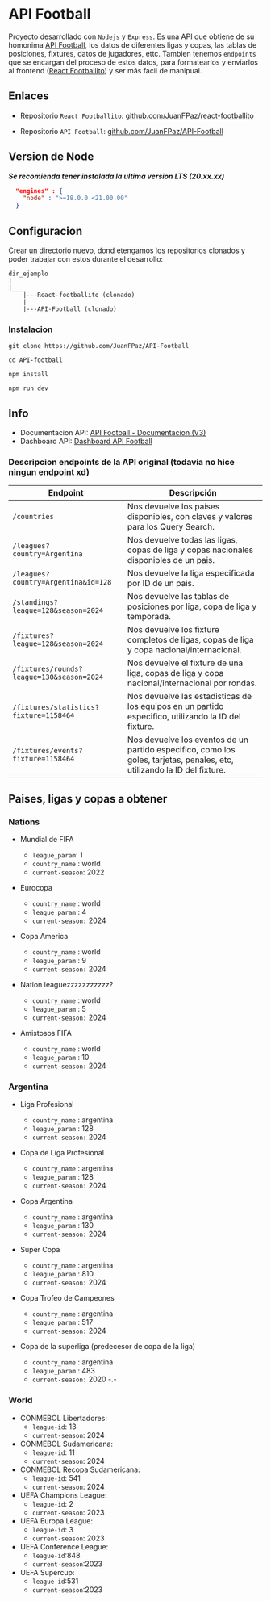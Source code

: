 # API Football

Proyecto desarrollado con `Nodejs` y `Express`. Es una API que obtiene de su homonima [API Football](https://www.api-football.com/documentation-v3), los datos de diferentes ligas y copas, las tablas de posiciones, fixtures, datos de jugadores, ettc. Tambien tenemos `endpoints` que se encargan del proceso de estos datos, para formatearlos y enviarlos al frontend ([React Footballito](https://github.com/JuanFPaz/react-footballito)) y ser más facil de manipual.

## Enlaces

- Repositorio `React Footballito`: [github.com/JuanFPaz/react-footballito](https://github.com/JuanFPaz/react-footballito)

- Repositorio `API Football`: [github.com/JuanFPaz/API-Football](https://github.com/JuanFPaz/API-Football)

## Version de Node

**_Se recomienda tener instalada la ultima version LTS (20.xx.xx)_**

```json
  "engines" : {
    "node" : ">=18.0.0 <21.00.00"
  }
```

## Configuracion

Crear un directorio nuevo, dond etengamos los repositorios clonados y poder trabajar con estos durante el desarrollo:

```
dir_ejemplo
|
|___
    |---React-footballito (clonado)
    |
    |---API-Football (clonado)
```

### Instalacion

`git clone https://github.com/JuanFPaz/API-Football`

`cd API-football`

`npm install`

`npm run dev`

## Info

- Documentacion API: [API Football - Documentacion (V3)](https://www.api-football.com/documentation-v3)
- Dashboard API: [Dashboard API Football](https://dashboard.api-football.com/)

### Descripcion endpoints de la API original (todavia no hice ningun endpoint xd)

| Endpoint                                  | Descripción                                                                                                              |
| ----------------------------------------- | ------------------------------------------------------------------------------------------------------------------------ |
| `/countries`                              | Nos devuelve los países disponibles, con claves y valores para los Query Search.                                         |
| `/leagues?country=Argentina`              | Nos devuelve todas las ligas, copas de liga y copas nacionales disponibles de un pais.                                   |
| `/leagues?country=Argentina&id=128`              | Nos devuelve la liga especificada por ID de un pais.                                   |
| `/standings?league=128&season=2024`       | Nos devuelve las tablas de posiciones por liga, copa de liga y temporada.                                                |
| `/fixtures?league=128&season=2024`        | Nos devuelve los fixture completos de ligas, copas de liga y copa nacional/internacional.                                |
| `/fixtures/rounds?league=130&season=2024` | Nos devuelve el fixture de una liga, copas de liga y copa nacional/internacional por rondas.                             |
| `/fixtures/statistics?fixture=1158464`    | Nos devuelve las estadisticas de los equipos en un partido especifico, utilizando la ID del fixture.                     |
| `/fixtures/events?fixture=1158464`        | Nos devuelve los eventos de un partido especifico, como los goles, tarjetas, penales, etc, utilizando la ID del fixture. |

## Paises, ligas y copas a obtener

### Nations

- Mundial de FIFA
  - `league_param`: 1
  - `country_name` : world
  - `current-season`: 2022
- Eurocopa
  - `country_name` : world
  - `league_param` : 4
  - `current-season:` 2024

- Copa America
  - `country_name` : world
  - `league_param` : 9
  - `current-season:` 2024

- Nation leaguezzzzzzzzzzz?
  - `country_name` : world
  - `league_param` : 5
  - `current-season:` 2024

- Amistosos FIFA
  - `country_name` : world
  - `league_param` : 10
  - `current-season:` 2024

### Argentina

- Liga Profesional
  - `country_name` : argentina
  - `league_param` : 128
  - `current-season:` 2024

- Copa de Liga Profesional
  - `country_name` : argentina
  - `league_param` : 128
  - `current-season:` 2024

- Copa Argentina
  - `country_name` : argentina
  - `league_param` : 130
  - `current-season:` 2024

- Super Copa
  - `country_name` : argentina
  - `league_param` : 810
  - `current-season:` 2024

- Copa Trofeo de Campeones
  - `country_name` : argentina
  - `league_param` : 517
  - `current-season:` 2024
  
- Copa de la superliga (predecesor de copa de la liga)
  - `country_name` : argentina
  - `league_param` : 483
  - `current-season:` 2020 -.-

<!--   
- Primera Nacional
  - `league_id`: 129
  - `current-season`: 2024
- Primera B Netropolitana:
  - `league_id`: 131,
  - `current-season`: 2024
- Primera C:
  - `league_id`: 132
  - `current-season`: 2024 -->

### World

- CONMEBOL Libertadores:
  - `league-id`: 13
  - `current-season`: 2024
- CONMEBOL Sudamericana:
  - `league-id`: 11
  - `current-season`: 2024
- CONMEBOL Recopa Sudamericana:
  - `league-id`: 541
  - `current-season`: 2024
- UEFA Champions League:
  - `league-id`: 2
  - `current-season`: 2023
- UEFA Europa League:
  - `league-id`: 3
  - `current-season`: 2023
- UEFA Conference League:
  - `league-id`:848
  - `current-season`:2023
- UEFA Supercup:
  - `league-id`:531
  - `current-season`:2023
